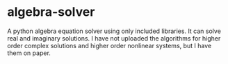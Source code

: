 # algebra-solver
A python algebra equation solver using only included libraries. 
It can solve real and imaginary solutions. I have not uploaded the algorithms for higher order complex solutions and higher order nonlinear systems, but I have them on paper.
